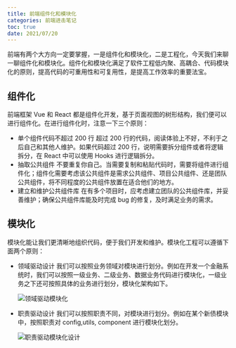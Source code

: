 ```yaml
---
title: 前端组件化和模块化
categories: 前端进击笔记
toc: true
date: 2021/07/20
---
```


前端有两个大方向一定要掌握，一是组件化和模块化，二是工程化，今天我们来聊一聊组件化和模块化。组件化和模块化满足了软件工程低内聚、高耦合、代码模块化的原则，提高代码的可重用性和可复用性，是提高工作效率的重要法宝。

<!-- more -->

## 组件化

前端框架 Vue 和 React 都是组件化开发，基于页面视图的树形结构，我们便可以进行组件化。在进行组件化时，注意一下三个原则：

- 单个组件代码不超过 200 行
  超过 200 行的代码，阅读体验上不好，不利于之后自己和其他人维护。如果代码超过 200 行，说明需要拆分组件或者将逻辑拆分，在 React 中可以使用 Hooks 进行逻辑拆分。
- 抽取公共组件
  不要重复你自己。当需要复制和粘贴代码时，需要将组件进行组件化；组件化需要考虑该公共组件是需求公共组件、项目公共组件、还是团队公共组件，将不同程度的公共组件放置在适合他们的地方。
- 建立和维护公共组件库
  在有多个项目时，应考虑建立团队的公共组件库，并妥善维护；确保公共组件库能及时完成 bug 的修复，及时满足业务的需求。

## 模块化

模块化能让我们更清晰地组织代码，便于我们开发和维护。模块化工程可以遵循下面两个原则：

- 领域驱动设计
  我们可以按照业务领域对模块进行划分。例如在开发一个金融系统时，我们可以按照一级业务、二级业务、数据业务代码进行模块化，一级业务之下还可按照具体的业务进行划分，模块化架构如下。

  ![领域驱动模块化](./domain-driven-module.png)

- 职责驱动设计
  我们可以按照职责不同，对模块进行划分。例如在某个新债模块中，按照职责对 config,utils, component 进行模块化划分。

  ![职责驱动模块化设计](./res-driven-module.png)
